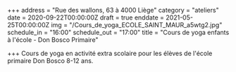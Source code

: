 +++
address = "Rue des wallons, 63 à 4000 Liège"
category = "ateliers"
date = 2020-09-22T00:00:00Z
draft = true
enddate = 2021-05-25T00:00:00Z
img = "/Cours_de_yoga_ECOLE_SAINT_MAUR_a5wtg2.jpg"
schedule_in = "16:00"
schedule_out = "17:00"
title = "Cours de yoga enfants à l'école - Don Bosco Primaire"

+++
Cours de yoga en activité extra scolaire pour les élèves de l'école primaire Don Bosco 8-12 ans.